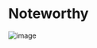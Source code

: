 # Noteworthy
![image](https://github.com/user-attachments/assets/0790ea20-8523-4388-a467-568d173c8de3)
